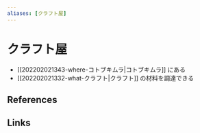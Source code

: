 ```yaml
---
aliases: [クラフト屋]
---
```

# クラフト屋

- [[202202021343-where-コトブキムラ|コトブキムラ]] にある
- [[202202021332-what-クラフト|クラフト]] の材料を調達できる

## References



## Links


